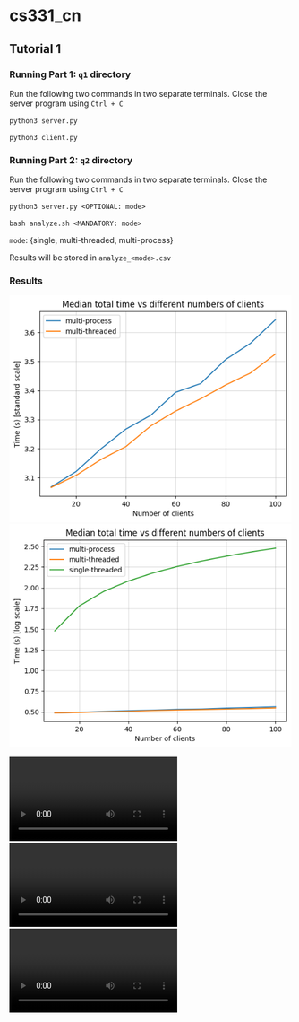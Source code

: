 # cs331_cn

## Tutorial 1

### Running Part 1: `q1` directory

Run the following two commands in two separate terminals. Close the server program using `Ctrl + C`
```
python3 server.py
```

```
python3 client.py
```

### Running Part 2: `q2` directory

Run the following two commands in two separate terminals. Close the server program using `Ctrl + C`
```
python3 server.py <OPTIONAL: mode>
```

```
bash analyze.sh <MANDATORY: mode>
```
`mode`: {single, multi-threaded, multi-process}

Results will be stored in `analyze_<mode>.csv`

### Results

![results1](q2/results1.png)
![results2](q2/results2.png)

![single](server_multi_process_mode.webm)
![multi-process](server_multi_process_mode.webm)
![multi-threaded](server_multi_process_mode.webm)